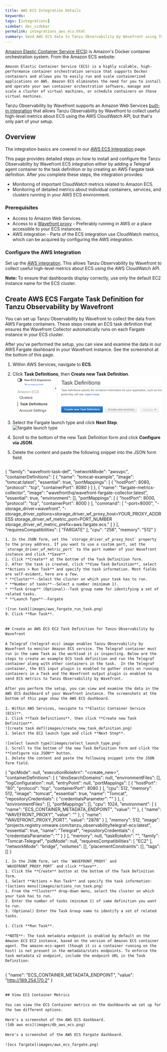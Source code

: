 ```yaml
---
title: AWS ECS Integration Details
keywords:
tags: [integrations]
sidebar: doc_sidebar
permalink: integrations_aws_ecs.html
summary: Send AWS ECS data to Tanzu Observability by Wavefront using Telegraf agent or AWS Fargate.
---
```

[Amazon Elastic Container Service (ECS)](https://aws.amazon.com/ecs/) is Amazon's Docker container orchestration system. From the Amazon ECS website:

```quote
Amazon Elastic Container Service (ECS) is a highly scalable, high-performance container orchestration service that supports Docker containers and allows you to easily run and scale containerized applications on AWS. Amazon ECS eliminates the need for you to install and operate your own container orchestration software, manage and scale a cluster of virtual machines, or schedule containers on those virtual machines.
```

Tanzu Observability by Wavefront supports an Amazon Web Services [built-in integration](amazon_ecs.html) that allows Tanzu Observability by Wavefront to collect useful high-level metrics about ECS using the AWS CloudWatch API, but that's only part of your setup.

## Overview

The integration basics are covered in our [AWS ECS Integration](amazon_ecs.html) page.

This page provides detailed steps on how to install and configure the Tanzu Observability by Wavefront ECS integration either by adding a Telegraf agent container to the task definition or by creating an AWS Fargate task definition. After you complete these steps, the integration provides:

- Monitoring of important CloudWatch metrics related to Amazon ECS.
- Monitoring of detailed metrics about individual containers, services, and clusters running in your AWS ECS environment.

### Prerequisites

- Access to Amazon Web Services.
- Access to a [Wavefront proxy](proxies_installing.html) - Preferably running in AWS or a place accessible to your ECS instances.
- AWS integration - Parts of the ECS integration use CloudWatch metrics, which can be acquired by configuring the AWS integration.


### Configure the AWS Integration

Set up the [AWS integration](integrations_aws_metrics.html). This allows Tanzu Observability by Wavefront to collect useful high-level metrics about ECS using the AWS CloudWatch API.

**Note:** To ensure that dashboards display correctly, use only the default EC2 instance name for the ECS cluster.

## Create AWS ECS Fargate Task Definition for Tanzu Observability by Wavefront

You can set up Tanzu Observability by Wavefront to collect the data from AWS Fargate containers. These steps create an ECS task definition that ensures the Wavefront Collector automatically runs on each Fargate instance in your ECS cluster.

After you've performed the setup, you can view and examine the data in our AWS Fargate dashboard in your Wavefront instance. See the screenshot at the bottom of this page.

1. Within AWS Services, navigate to **ECS**.
1. Click **Task Definitions**, then **Create new Task Definition**.
  ![create task def](images/create_new_task_definition.png)
1. Select the Fargate launch type and click **Next Step**.
![fargate launch type](images/aws_fargate.png)

1. Scroll to the bottom of the new Task Definition form and click **Configure via JSON**.
1. Delete the content and paste the following snippet into the JSON form field.

   ```
  {
        "family": "wavefront-task-def",
        "networkMode": "awsvpc",
        "containerDefinitions": [
            {
                "name": "tomcat-example",
                "image": "tomcat:latest",
                "essential": true,
				"portMappings": [
					{
					  "hostPort": 8080,
					  "protocol": "tcp",
					  "containerPort": 8080
					}
				]
            },
			{
                "name": "fargate-metrics-collector",
                "image": "wavefronthq/wavefront-fargate-collector:latest",
                "essential": true,
                "environment": [],
				"portMappings": [
					{
					  "hostPort": 8000,
					  "protocol": "tcp",
					  "containerPort": 8000
					}
				],
				"command": [
					"-port=8000",
					"-storage_driver=wavefront",
					"-storage_driver_options=storage_driver_wf_proxy_host=YOUR_PROXY_ADDRESS storage_driver_wf_metric_port=PORT_NUMBER storage_driver_wf_metric_prefix=aws.fargate.ecs."
				]
			}
        ],
        "requiresCompatibilities": [
            "FARGATE"
        ],
        "cpu": "256",
        "memory": "512"
  }
   
   ```
1. In the JSON form, set the `storage_driver_wf_proxy_host` property to the proxy address. If you want to use a custom port, set the `storage_driver_wf_metric_port` to the port number of your Wavefront instance and click **Save**.
1. Click **Create** at the bottom of the Task Definition form.
2. After the task is created, click **View Task Definition**, select **Actions > Run Task** and specify the task information. Most fields are self-evident, here are a few.
  * **Cluster**--Select the cluster on which your task has to run.
  * **Number of tasks**--Select a number (minimum 1).
  * **Task Group** (Optional)--Task group name for identifying a set of related tasks.
  * **Launch Type**--Fargate

   ![run task](images/aws_fargate_run_task.png)
9. Click **Run Task**.


## Create an AWS ECS EC2 Task Definition for Tanzu Observability by Wavefront

A Telegraf (telegraf-ecs) image enables Tanzu Observability by Wavefront to monitor Amazon ECS service. The Telegraf container must run in the same Task as the workload it is inspecting. Below are the steps to create an example ECS task definition and run the Telegraf container along with other containers in the task.  In the Telegraf container, the ECS input plugin is enabled to gather stats on running containers in a Task and the Wavefront output plugin is enabled to send ECS metrics to Tanzu Observability by Wavefront.

After you perform the setup, you can view and examine the data in the AWS ECS dashboard of your Wavefront instance. The screenshots at the bottom of this page show the AWS ECS dashboard.

1. Within AWS Services, navigate to **Elastic Container Service (ECS)**.
1. Click **Task Definitions**, then click **Create new Task Definition**.
  ![create task def](images/create_new_task_definition.png)
1. Select the EC2 launch type and click **Next Step**.

   ![select launch type](images/select_launch_type.png)
1. Scroll to the bottom of the new Task Definition form and click the **Configure via JSON** button.
1. Delete the content and paste the following snippet into the JSON form field.
   ```
   {
    "ipcMode": null,
    "executionRoleArn": "<create_new>",
    "containerDefinitions": [
        {
            "dnsSearchDomains": null,
            "environmentFiles": [],
            "logConfiguration": null,
            "entryPoint": null,
            "portMappings": [
                {
                    "hostPort": "80",
                    "protocol": "tcp",
                    "containerPort": 8080
                }
            ],
            "cpu": 512,
            "memory": 512,
            "image": "tomcat",
            "essential": true,
            "name": "Tomcat",
            "repositoryCredentials": {
                "credentialsParameter": ""
            }
        },
        {
            "environmentFiles": [],
            "portMappings": [],
            "cpu": 1024,
            "environment": [
                {
                    "name": "ECS_CONTAINER_METADATA_ENDPOINT",
                    "value": ""
                },
                {
                    "name": "WAVEFRONT_PROXY",
                    "value": ""
                },
                {
                    "name": "WAVEFRONT_PROXY_PORT",
                    "value": "2878"
                }
            ],
            "memory": 512,
            "image": "projects.registry.vmware.com/tanzu_observability/telegraf-ecs:latest",
            "essential": true,
            "name": "Telegraf",
            "repositoryCredentials": {
                "credentialsParameter": ""
            }
        }
    ],
    "memory": null,
    "taskRoleArn": "",
    "family": "Tomcat-Telegraf",
    "pidMode": null,
    "requiresCompatibilities": [
        "EC2"
    ],
    "networkMode": "bridge",
    "volumes": [],
    "placementConstraints": [],
    "tags": []
}

   ```
1. In the JSON form, set the `WAVEFRONT_PROXY` and `WAVEFRONT_PROXY_PORT` and click **Save**.
1. Click the **Create** button at the bottom of the Task Definition form.
1. Select **Actions > Run Task** and specify the task information:
   ![actions menu](images/actions_run_task.png)
   1. From the **Cluster** drop-down menu, select the cluster on which your task has to run.
   2. Enter the number of tasks (minimum 1) of same definition you want to run.
   3. (Optional) Enter the Task Group name to identify a set of related tasks.

1. Click **Run Task**.

**NOTE**: The task metadata endpoint is enabled by default on the Amazon ECS EC2 instance, based on the version of Amazon ECS container agent. The amazon-ecs-agent (though it is a container running on the host) is not present in the metadata/stats endpoints. To enforce the task metadata v2 endpoint, include the endpoint URL in the Task Definition:


```

{
    "name": "ECS_CONTAINER_METADATA_ENDPOINT",
    "value": "http://169.254.170.2"
}

```

## View ECS Container Metrics

You can view the ECS Container metrics on the dashboards we set up for the two different options.

Here's a screenshot of the AWS ECS dashboard.
![db aws ecs](images/db_aws_ecs.png)

Here's a screenshot of the AWS ECS Fargate dashboard.

![ecs fargate](images/aws_ecs_fargate.png)
